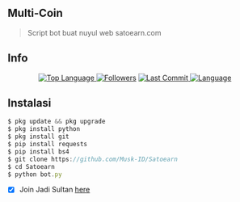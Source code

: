 ## Multi-Coin
> Script bot buat nuyul web satoearn.com
## Info
<p align="center">
 <a href="https://github.com/Musk-ID">
    <img alt="Top Language" src="https://img.shields.io/github/languages/top/Musk-ID/Satoearn.svg"/>
  </a>
<a href="https://github.com/Musk-ID/followers">
  <img title="Followers" src="https://img.shields.io/github/followers/Musk-ID?label=Followers&color=blue&style=flat-square"></a>
<a href="https://github.com/Musk-ID/Anime-Tracker/stargazers/">
<a href="https://github.com/Musk-ID">
  <img alt="Last Commit" src="https://img.shields.io/github/last-commit/Musk-ID/Satoearn.svg"/>
</a>
<a href="https://github.com/Musk-ID">
  <img alt="Language" src="https://img.shields.io/github/languages/count/Musk-ID/Satoearn.svg"/>
</a>
</div>
</p>

## Instalasi
```js
$ pkg update && pkg upgrade
$ pkg install python
$ pkg install git
$ pip install requests
$ pip install bs4
$ git clone https://github.com/Musk-ID/Satoearn
$ cd Satoearn
$ python bot.py
```
- [X] Join Jadi Sultan [here](https://rotf.lol/Cryptoshi)
